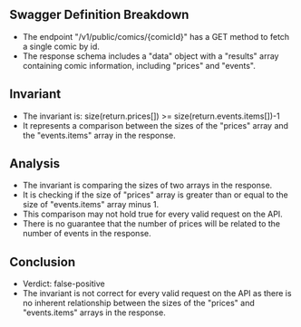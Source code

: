 ## Swagger Definition Breakdown
- The endpoint "/v1/public/comics/{comicId}" has a GET method to fetch a single comic by id.
- The response schema includes a "data" object with a "results" array containing comic information, including "prices" and "events".

## Invariant
- The invariant is: size(return.prices[]) >= size(return.events.items[])-1
- It represents a comparison between the sizes of the "prices" array and the "events.items" array in the response.

## Analysis
- The invariant is comparing the sizes of two arrays in the response.
- It is checking if the size of "prices" array is greater than or equal to the size of "events.items" array minus 1.
- This comparison may not hold true for every valid request on the API.
- There is no guarantee that the number of prices will be related to the number of events in the response.

## Conclusion
- Verdict: false-positive
- The invariant is not correct for every valid request on the API as there is no inherent relationship between the sizes of the "prices" and "events.items" arrays in the response.
